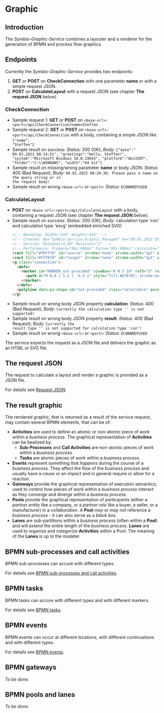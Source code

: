 # Graphic

## Introduction

The *Symbio-Graphic-Service* combines a layouter and a renderer for the generation of BPMN and process flow graphics.

## Endpoints
Currently the *Symbio-Graphic-Service* provides two endpoints:

1. **GET** or **POST** on **CheckConnection** with one parameter **name** or with a simple request JSON.
2. **POST** on **CalculateLayout** with a request JSON (see chapter **The request JSON** below).

### CheckConnection
* Sample request 1: **GET** or **POST** on <code>&lt;base-url&gt;:&lt;port&gt;/api/CheckConnection?name=Steffen</code>
* Sample request 2: **GET** or **POST** on <code>&lt;base-url&gt;:&lt;port&gt;/api/CheckConnection</code> with a body, containing a simple JSON like <code>{"name": "Steffen"}</code>
* Sample result on success: *Status:* 200 (OK); *Body:* <code>{\"date\":\" 09.01.2022 08:14:51\", \"greetings\":\"Hello, Steffen!\", \"system\":\"Microsoft Windows 10.0.19043\", \"platform\":\"Win32NT\", \"folder\":\"C:\\\\WINDOWS\", \"width\":\"64 bit\"}</code>
* Sample result on missing/wrong parameter **name** or body JSON: *Status:* 400 (Bad Request); *Body:* <code>09.01.2022 08:20:38: Please pass a name on the query string or in the request body!</code>
* Sample result on wrong <code>&lt;base-url&gt;</code> or <code>&lt;port&gt;</code>: *Status:* <code>ECONNREFUSED</code>

### CalculateLayout
* **POST** on <code>&lt;base-url&gt;:&lt;port&gt;/api/CalculateLayout</code> with a body, containing a request JSON (see chapter **The request JSON** below).
* Sample result on success: *Status:* 200 (OK); *Body:* calculation type 'cxn' and calculation type 'esvg' (embedded enriched SVG)
  ```html
  <!-- Bounding: Width="410" Height="410" -->
  <!-- Created: By="Symbio.Service.Graphic.Managed" On="09.01.2022 05:13:49" -->
  <!-- Version: Release="4,99" Revision="1" -->
  <!-- Performance: Prepare="00s:000ms" Parse="00s:000ms" Calculate="00s:000ms" -->
  <rect fill="#f0fff0" id="source" stroke="none" stroke-width="1pt" x="100" y="100" width="100" height="100"></rect>
  <rect fill="#fff0f0" id="target" stroke="none" stroke-width="1pt" x="300" y="300" width="100" height="100"></rect>
  <g class="connection">
    <defs>
      <marker id="MARKER_not-provided" viewBox="0 0 5 10" refX="5" refY="5" markerUnits="userSpaceOnUse" markerWidth="10" markerHeight="10" orient="270">
        <path d="M 0,0 l 5,5 l -5,5 z" style="fill:#878787; stroke:none; stroke-width:0.0pt;"></path>
      </marker>
    </defs>
    <polyline data-pz-shape-id="not-provided" class="selectable" points="150,100 150,90 410,90 410,410 350,410 350,400" style="stroke:#878787; stroke-opacity:1.0; stroke-dasharray:null; fill:none; fill-opacity:1.0;  stroke-linecap:null; stroke-linejoin:null; stroke-width:1pt;" marker-start="" marker-end="url(#MARKER_not-provided)" ></polyline>
  </g>
  ```
* Sample result on wrong body JSON property **calculation**: *Status:* 400 (Bad Request); *Body:* <code>Currently the calculation type '' is not supported!</code>
* Sample result on wrong body JSON property **result**: *Status:* 400 (Bad Request); *Body:* <code>Currently the result type '' is not supported for calculation type 'cxn'!</code>
* Sample result on wrong <code>&lt;base-url&gt;</code> or <code>&lt;port&gt;</code>: *Status:* <code>ECONNREFUSED</code>

The service expects the request as a JSON file and delivers the graphic as an HTML or SVG file.

## The request JSON

The request to calculate a layout and render a graphic is provided as a JSON file.

For details see [Request JSON](request_json.md).

## The result graphic

The rendered graphic, that is returned as a result of the service request, may contain several BPMN elements, that can be of:

- **Activities** are used to define an atomic or non-atomic piece of *work* within a *business process*. The graphical representation of **Activities** can be bealized by:
  - **Sub-Processes** and **Call Activities** are non-atomic pieces of *work* within a *business process*.
  - **Tasks** are atomic pieces of *work* within a *business process*.
- **Events** represent something that *happens* during the course of a *business process*. They affect the flow of the *business process* and usually have a *cause* or an *impact* and in general require or allow for a reaction.
- **Gateways** provide the graphical representation of execution semantics, used to control how pieces of *work* within a *business process* interact as they converge and diverge within a *business process*.
- **Pools** provide the graphical representation of *participants* (either a *partner entity* like a company, or a *partner role* like a buyer, a seller, or a manufacturer) in a *collaboration*. A **Pool** *may* or *may not* reference a *business process* - it can also serve as a *black box*.
- **Lanes** are sub-partitions within a *business process* (often within a **Pool**) and will extend the entire length of the *business process*. **Lanes** are used to organize and categorize **Activities** within a Pool. The meaning of the **Lanes** is up to the modeler.

## BPMN sub-processes and call activities

BPMN sub-processes can accure with different types.

For details see [BPMN sub-processes and call activities](elements_subprocesses.md).

## BPMN tasks

BPMN tasks can accure with different types and with different markers.

For details see [BPMN tasks](elements_tasks.md).

## BPMN events

BPMN events can occur at different locations, with different continuations and with different types.

For details see [BPMN events](elements_events.md).

## BPMN gateways

*To be done.*

## BPMN pools and lanes

*To be done.*
